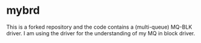 # mybrd

This is a forked repository and the code contains a (multi-queue) MQ-BLK driver. I am using the driver for the understanding of my MQ in block driver. 
